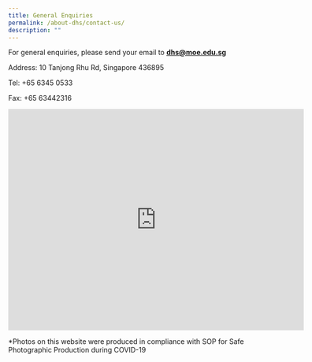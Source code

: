 ```yaml
---
title: General Enquiries
permalink: /about-dhs/contact-us/
description: ""
---
```


For general enquiries, please send your email to&nbsp;**[dhs@moe.edu.sg](mailto:dhs@moe.edu.sg)**

Address:&nbsp;10 Tanjong Rhu Rd, Singapore 436895

Tel:&nbsp;+65 6345 0533

Fax: +65 63442316

<iframe loading="lazy" allowfullscreen="" style="border:0;" height="450" width="600" src="https://www.google.com/maps/embed?pb=!1m18!1m12!1m3!1d3988.791585095908!2d103.88002551355866!3d1.2998690990519286!2m3!1f0!2f0!3f0!3m2!1i1024!2i768!4f13.1!3m3!1m2!1s0x31da1844cf14b4cd%3A0x46b9ea77aa511924!2sDunman%20High%20School!5e0!3m2!1sen!2ssg!4v1674120678389!5m2!1sen!2ssg"></iframe>



\*Photos on this website were produced in compliance with SOP for Safe Photographic Production during COVID-19